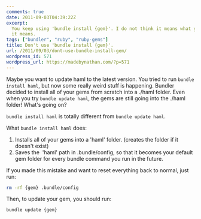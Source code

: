 ```yaml
---
comments: true
date: 2011-09-03T04:39:22Z
excerpt:
  You keep using 'bundle install {gem}'. I do not think it means what you think
  it means.
tags: ["bundler", "ruby", "ruby-gems"]
title: Don't use 'bundle install {gem}'.
url: /2011/09/03/dont-use-bundle-install-gem/
wordpress_id: 571
wordpress_url: https://madebynathan.com/?p=571
---
```


Maybe you want to update haml to the latest version. You tried to run <code>bundle install haml</code>, but now some really weird stuff is happening. Bundler decided to install all of your gems from scratch into a ./haml folder. Even when you try <code>bundle update haml</code>, the gems are still going into the ./haml folder! What's going on?

<code>bundle install haml</code> is totally different from <code>bundle update haml</code>.

What <code>bundle install haml</code> does:

<ol>
	<li>Installs all of your gems into a 'haml' folder. (creates the folder if it doesn't exist)</li>
	<li>Saves the  'haml' path in .bundle/config, so that it becomes your default gem folder for every bundle command you run in the future.</li>
</ol>

If you made this mistake and want to reset everything back to normal, just run:

```bash
rm -rf {gem} .bundle/config
```

Then, to update your gem, you should run:

```bash
bundle update {gem}
```

